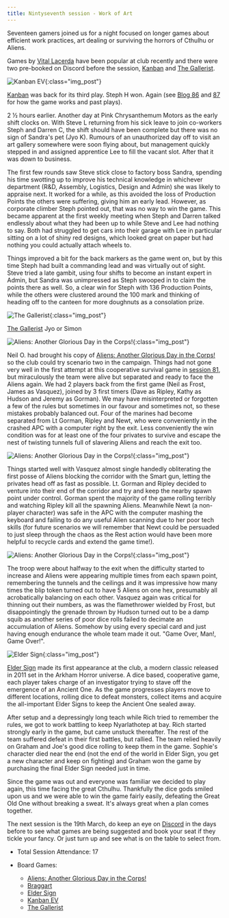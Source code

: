 ```yaml
---
title: Nintyseventh session - Work of Art
---
```


Seventeen gamers joined us for a night focused on longer games about efficient work practices, art dealing or surviving the horrors of Cthulhu or Aliens.

Games by [Vital Lacerda][BGG_VL] have been popular at club recently and there were two pre-booked on Discord before the session, [Kanban][Kb] and [The Gallerist][TGa].

![Kanban EV](/images/posts/2025_03_05/KanbanEV01.jpg "Kanban EV"){:class="img_post"}

[Kanban][Kb] was back for its third play. Steph H won. Again (see [Blog 86][86] and [87][87] for how the game works and past plays).

2 ½ hours earlier. Another day at Pink Chrysanthemum Motors as the early shift clocks on.
With Steve L returning from his sick leave to join co-workers Steph and Darren C, the shift
should have been complete but there was no sign of Sandra's pet (Jyo K). Rumours of an
unauthorized day off to visit an art gallery somewhere were soon flying about, but
management quickly stepped in and assigned apprentice Lee to fill the vacant slot. After
that it was down to business.

The first few rounds saw Steve stick close to factory boss Sandra, spending his time
swotting up to improve his technical knowledge in whichever department (R&D, Assembly,
Logistics, Design and Admin) she was likely to appraise next. It worked for a while, as this
avoided the loss of Production Points the others were suffering, giving him an early lead.
However, as corporate climber Steph pointed out, that was no way to win the game. This
became apparent at the first weekly meeting when Steph and Darren talked endlessly about
what they had been up to while Steve and Lee had nothing to say. Both had struggled to get
cars into their garage with Lee in particular sitting on a lot of shiny red designs, which looked great on paper but had nothing you could actually attach wheels to.

Things improved a bit for the back markers as the game went on, but by this time Steph had
built a commanding lead and was virtually out of sight. Steve tried a late gambit, using four
shifts to become an instant expert in Admin, but Sandra was unimpressed as Steph
swooped in to claim the points there as well. So, a clear win for Steph with 136 Production
Points, while the others were clustered around the 100 mark and thinking of heading off to
the canteen for more doughnuts as a consolation prize.

![The Gallerist](/images/posts/2025_03_05/Gallerist01.jpg "The Gallerist"){:class="img_post"}

[The Gallerist][TGa] Jyo or Simon

![Aliens: Another Glorious Day in the Corps!](/images/posts/2025_03_05/AlienCorps01.jpg "Aliens: Another Glorious Day in the Corps!"){:class="img_post"}

Neil O. had brought his copy of [Aliens: Another Glorious Day in the Corps!][AGC] so the club could try scenario two in the campaign. Things had not gone very well in the first attempt at this cooperative survival game in [session 81][81], but miraculously the team were alive but separated and ready to face the Aliens again. We had 2 players back from the first game (Neil as Frost, James as Vasquez), joined by 3 first timers (Dave as Ripley, Kathy as Hudson and Jeremy as Gorman). We may have misinterpreted or forgotten a few of the rules but sometimes in our favour and sometimes not, so these mistakes probably balanced out. Four of the marines had become separated from Lt Gorman, Ripley and Newt, who were conveniently in the crashed APC with a computer right by the exit. Less conveniently the win condition was for at least one of the four privates to survive and escape the nest of twisting tunnels full of slavering Aliens and reach the exit too. 

![Aliens: Another Glorious Day in the Corps!](/images/posts/2025_03_05/AlienCorps02.jpg "Aliens: Another Glorious Day in the Corps!"){:class="img_post"}

Things started well with Vasquez almost single handedly obliterating the first posse of Aliens blocking the corridor with the Smart gun, letting the privates head off as fast as possible. Lt. Gorman and Ripley decided to venture into their end of the corridor and try and keep the nearby spawn point under control. Gorman spent the majority of the game rolling terribly and watching Ripley kill all the spawning Aliens. Meanwhile Newt (a non-player character) was safe in the APC with the computer mashing the keyboard and failing to do any useful Alien scanning due to her poor tech skills (for future scenarios we will remember that Newt could be persuaded to just sleep through the chaos as the Rest action would have been more helpful to recycle cards and extend the game time!).

![Aliens: Another Glorious Day in the Corps!](/images/posts/2025_03_05/AlienCorps03.jpg "Aliens: Another Glorious Day in the Corps!"){:class="img_post"}

The troop were about halfway to the exit when the difficulty started to increase and Aliens were appearing multiple times from each spawn point, remembering the tunnels and the ceilings and it was impressive how many times the blip token turned out to have 5 Aliens on one hex, presumably all acrobatically balancing on each other. Vasquez again was critical for thinning out their numbers, as was the flamethrower wielded by Frost, but disappointingly the grenade thrown by Hudson turned out to be a damp squib as another series of poor dice rolls failed to decimate an accumulation of Aliens. Somehow by using every special card and just having enough endurance the whole team made it out. "Game Over, Man!, Game Over!".

![Elder Sign](/images/posts/2025_03_05/ElderSign01.jpg "Elder Sign"){:class="img_post"}

[Elder Sign][ES] made its first appearance at the club, a modern classic released in 2011 set in the Arkham Horror universe. A dice based, cooperative game, each player takes charge of an investigator trying to stave off the emergence of an Ancient One. As the game progresses players move to different locations, rolling dice to defeat monsters, collect items and acquire the all-important Elder Signs to keep the Ancient One sealed away.

After setup and a depressingly long teach while Rich tried to remember the rules, we got to work battling to keep Nyarlathotep at bay. Rich started strongly early in the game, but came unstuck thereafter.  The rest of the team suffered defeat in their first battles, but rallied. The team relied heavily on Graham and Joe's good dice rolling to keep them in the game. Sophie's character died near the end (not the end of the world in Elder Sign, you get a new character and keep on fighting) and Graham won the game by purchasing the final Elder Sign needed just in time.

Since the game was out and everyone was familiar we decided to play again, this time facing the great Cthulhu. Thankfully the dice gods smiled upon us and we were able to win the game fairly easily, defeating the Great Old One without breaking a sweat. It's always great when a plan comes together.

The next session is the 19th March, do keep an eye on [Discord][Contact] in the days before to see what games are being suggested and book your seat if they tickle your fancy. Or just turn up and see what is on the table to select from.

* Total Session Attendance: 17
* Board Games:

	 * [Aliens: Another Glorious Day in the Corps!][AGC]
	 * [Braggart][Brag]
	 * [Elder Sign][ES]
	 * [Kanban EV][Kb]
	 * [The Gallerist][TGa]

[81]: /2024/06/26/eightyfirst-session.html
[86]: /2024/09/04/eightysixth-session.html
[87]: /2024/09/18/eightyseventh-session.html

[AGC]: {{site.data.BoardGameLinks.AliensAnotherGloriousDayInTheCorps.Link}}
[Brag]: {{site.data.BoardGameLinks.Braggart.Link}}
[ES]: {{site.data.BoardGameLinks.ElderSign.Link}}
[Kb]: {{site.data.BoardGameLinks.KanbanEV.Link}}
[TGa]: {{site.data.BoardGameLinks.TheGallerist.Link}}

[Contact]: /Contact.html

[BGG_VL]: https://boardgamegeek.com/boardgamedesigner/12396/vital-lacerda
